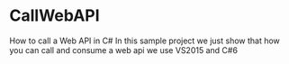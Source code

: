 # CallWebAPI
How to call a Web API in C#
In this sample project we just show that how you can call and consume a web api
we use VS2015 and C#6
